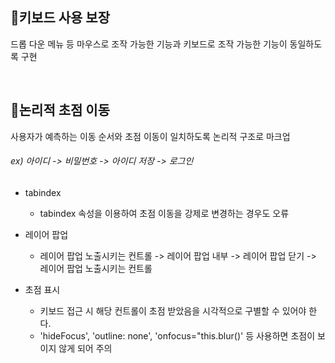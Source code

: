 ## 📍키보드 사용 보장
드롭 다운 메뉴 등 마우스로 조작 가능한 기능과 키보드로 조작 가능한 기능이 동일하도록 구현

<br>
  
## 📍논리적 초점 이동
사용자가 예측하는 이동 순서와 초점 이동이 일치하도록 논리적 구조로 마크업
###### ex) 아이디 -> 비밀번호 -> 아이디 저장 -> 로그인

* tabindex
  - tabindex 속성을 이용하여 초점 이동을 강제로 변경하는 경우도 오류

* 레이어 팝업
  - 레이어 팝업 노출시키는 컨트롤 -> 레이어 팝업 내부 -> 레이어 팝업 닫기 -> 레이어 팝업 노출시키는 컨트롤

* 초점 표시
  - 키보드 접근 시 해당 컨트롤이 초점 받았음을 시각적으로 구별할 수 있어야 한다.
  - 'hideFocus', 'outline: none', 'onfocus="this.blur()' 등 사용하면 초점이 보이지 않게 되어 주의
